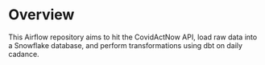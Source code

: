 Overview
========

This Airflow repository aims to hit the CovidActNow API, load raw data into a Snowflake database, and perform transformations using dbt on daily cadance. 